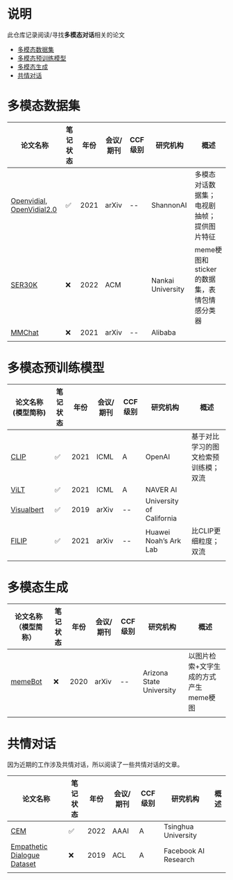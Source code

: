 # 说明

此仓库记录阅读/寻找**多模态对话**相关的论文

- [多模态数据集](#多模态数据集)
- [多模态预训练模型](#多模态预训练模型)
- [多模态生成](#多模态生成)
- [共情对话](#共情对话)

# 多模态数据集

| 论文名称                                                                                    | 笔记状态 | 年份 | 会议/期刊 | CCF级别 | 研究机构          | 概述                                        |
| ------------------------------------------------------------------------------------------- | -------- | ---- | --------- | ------- | ----------------- | ------------------------------------------- |
| [Openvidial](https://arxiv.org/abs/2012.15015), [OpenVidial2.0](https://arxiv.org/abs/2109.12761) | ✅       | 2021 | arXiv     | --      | ShannonAI         | 多模态对话数据集；电视剧抽帧；提供图片特征  |
| [SER30K](https://dl.acm.org/doi/abs/10.1145/3503161.3548407)                                   | ❌       | 2022 | ACM       |         | Nankai University | meme梗图和sticker的数据集，表情包情感分类器 |
| [MMChat](https://arxiv.org/abs/2108.07154)                                                     | ❌       | 2021 | arXiv     | --      | Alibaba           |                                             |
|                                                                                             |          |      |           |         |                   |                                             |



# 多模态预训练模型

| 论文名称(模型简称)                                  | 笔记状态 | 年份 | 会议/期刊 | CCF级别 | 研究机构                 | 概述                                 |
| --------------------------------------------------- | -------- | ---- | --------- | ------- | ------------------------ | ------------------------------------ |
| [CLIP](http://proceedings.mlr.press/v139/radford21a)   | ✅       | 2021 | ICML      | A       | OpenAI                   | 基于对比学习的图文检索预训练模；双流 |
| [ViLT](https://proceedings.mlr.press/v139/kim21k.html) | ✅       | 2021 | ICML      | A       | NAVER AI                 |                                      |
| [Visualbert](https://arxiv.org/abs/1908.03557)         | ✅       | 2019 | arXiv     | --      | University of California |                                      |
| [FILIP]()                                              | ✅       | 2021 | arXiv     | --      | Huawei Noah’s Ark Lab   | 比CLIP更细粒度；双流                 |
|                                                     |          |      |           |         |                          |                                      |

# 多模态生成

| 论文名称（模型简称）                     | 笔记状态 | 年份 | 会议/期刊 | CCF级别 | 研究机构                 | 概述                                  |
| ---------------------------------------- | -------- | ---- | --------- | ------- | ------------------------ | ------------------------------------- |
| [memeBot](https://arxiv.org/abs/2004.14571) | ❌       | 2020 | arXiv     | --      | Arizona State University | 以图片检索+文字生成的方式产生meme梗图 |
|                                          |          |      |           |         |                          |                                       |

# 共情对话

因为近期的工作涉及共情对话，所以阅读了一些共情对话的文章。

| 论文名称                                                                                    | 笔记状态 | 年份 | 会议/期刊 | CCF级别 | 研究机构             | 概述 |
| ------------------------------------------------------------------------------------------- | -------- | ---- | --------- | ------- | -------------------- | ---- |
| [CEM](https://ojs.aaai.org/index.php/AAAI/article/view/21373)                                  | ✅       | 2022 | AAAI      | A       | Tsinghua University  |      |
| [Empathetic Dialogue Dataset](https://arxiv.org/abs/1811.00207 "empathetic conversation dataset") | ❌       | 2019 | ACL       | A       | Facebook AI Research |      |
|                                                                                             |          |      |           |         |                      |      |
